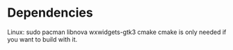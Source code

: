 # Dependencies

Linux: sudo pacman libnova wxwidgets-gtk3 cmake
cmake is only needed if you want to build with it.

